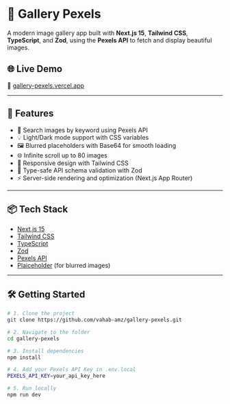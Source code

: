 # 📸 Gallery Pexels

A modern image gallery app built with **Next.js 15**, **Tailwind CSS**, **TypeScript**, and **Zod**, using the **Pexels API** to fetch and display beautiful images.

## 🌐 Live Demo

🔗 [gallery-pexels.vercel.app](https://gallery-pexels.vercel.app)

---

## 🚀 Features

- 🔎 Search images by keyword using Pexels API
- 💡 Light/Dark mode support with CSS variables
- 🖼️ Blurred placeholders with Base64 for smooth loading
- 🌐 Infinite scroll up to 80 images
- 📱 Responsive design with Tailwind CSS
- 🧠 Type-safe API schema validation with Zod
- ⚡ Server-side rendering and optimization (Next.js App Router)

---

## 📦 Tech Stack

- [Next.js 15](https://nextjs.org/)
- [Tailwind CSS](https://tailwindcss.com/)
- [TypeScript](https://www.typescriptlang.org/)
- [Zod](https://zod.dev/)
- [Pexels API](https://www.pexels.com/api/)
- [Plaiceholder](https://plaiceholder.co/) (for blurred images)

---

## 🛠️ Getting Started

```bash
# 1. Clone the project
git clone https://github.com/vahab-amz/gallery-pexels.git

# 2. Navigate to the folder
cd gallery-pexels

# 3. Install dependencies
npm install

# 4. Add your Pexels API Key in .env.local
PEXELS_API_KEY=your_api_key_here

# 5. Run locally
npm run dev
